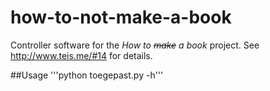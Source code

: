 # how-to-not-make-a-book

Controller software for the <em>How to <strike>make</strike> a book</em> project. See http://www.teis.me/#14 for details.

##Usage
'''python toegepast.py -h'''
